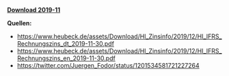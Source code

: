 [**Download 2019-11**](https://downgit.github.io/#/home?url=https://github.com/GeorgGoldbach/Zinsarchiv/tree/master/2019-11)

**Quellen:**
* https://www.heubeck.de/assets/Download/HI_Zinsinfo/2019/12/HI_IFRS_Rechnungszins_dt_2019-11-30.pdf
* https://www.heubeck.de/assets/Download/HI_Zinsinfo/2019/12/HI_IFRS_Rechnungszins_en_2019-11-30.pdf
* https://twitter.com/Juergen_Fodor/status/1201534581721227264
